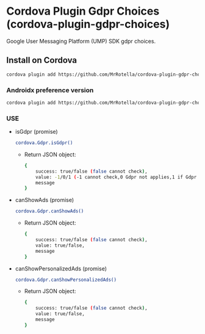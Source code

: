 # Cordova Plugin Gdpr Choices (cordova-plugin-gdpr-choices)

Google User Messaging Platform (UMP) SDK gdpr choices.

## Install on Cordova
```bash
cordova plugin add https://github.com/MrRotella/cordova-plugin-gdpr-choices.git
```

### Androidx preference version
```bash
cordova plugin add https://github.com/MrRotella/cordova-plugin-gdpr-choices.git --variable PREF_VERSION=1.2.0
```

### USE
- isGdpr (promise)
    ```bash
    cordova.Gdpr.isGdpr()
    ```
    - Return JSON object:
        ```bash
        {
            success: true/false (false cannot check),
            value: -1/0/1 (-1 cannot check,0 Gdpr not applies,1 if Gdpr applies),
            message        
        }
        ```
- canShowAds (promise)
    ```bash
    cordova.Gdpr.canShowAds()
    ```
    - Return JSON object:
        ```bash
        {
            success: true/false (false cannot check),
            value: true/false,
            message        
        }
        ```
- canShowPersonalizedAds (promise)
    ```bash
    cordova.Gdpr.canShowPersonalizedAds()
    ```
    - Return JSON object:
        ```bash
        {
            success: true/false (false cannot check),
            value: true/false,
            message        
        }
        ```
    
